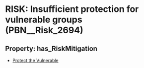 # RISK: __Insufficient protection for vulnerable groups__ (PBN__Risk_2694)

## Property: has_RiskMitigation

* [Protect the Vulnerable](PBN__Mitigation_691)

